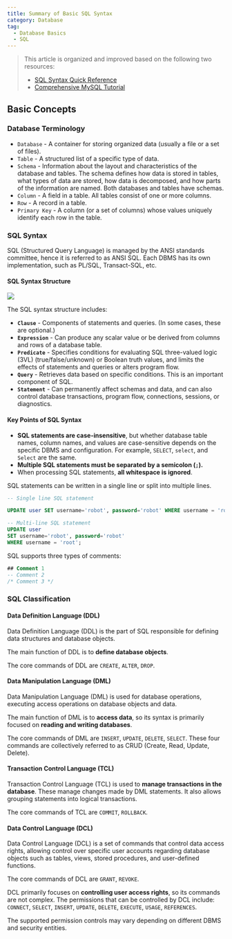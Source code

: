 ```yaml
---
title: Summary of Basic SQL Syntax
category: Database
tag:
  - Database Basics
  - SQL
---
```


> This article is organized and improved based on the following two resources:
>
> - [SQL Syntax Quick Reference](https://juejin.cn/post/6844903790571700231)
> - [Comprehensive MySQL Tutorial](https://www.begtut.com/mysql/mysql-tutorial.html)

## Basic Concepts

### Database Terminology

- `Database` - A container for storing organized data (usually a file or a set of files).
- `Table` - A structured list of a specific type of data.
- `Schema` - Information about the layout and characteristics of the database and tables. The schema defines how data is stored in tables, what types of data are stored, how data is decomposed, and how parts of the information are named. Both databases and tables have schemas.
- `Column` - A field in a table. All tables consist of one or more columns.
- `Row` - A record in a table.
- `Primary Key` - A column (or a set of columns) whose values uniquely identify each row in the table.

### SQL Syntax

SQL (Structured Query Language) is managed by the ANSI standards committee, hence it is referred to as ANSI SQL. Each DBMS has its own implementation, such as PL/SQL, Transact-SQL, etc.

#### SQL Syntax Structure

![](https://oss.javaguide.cn/p3-juejin/cb684d4c75fc430e92aaee226069c7da~tplv-k3u1fbpfcp-zoom-1.png)

The SQL syntax structure includes:

- **`Clause`** - Components of statements and queries. (In some cases, these are optional.)
- **`Expression`** - Can produce any scalar value or be derived from columns and rows of a database table.
- **`Predicate`** - Specifies conditions for evaluating SQL three-valued logic (3VL) (true/false/unknown) or Boolean truth values, and limits the effects of statements and queries or alters program flow.
- **`Query`** - Retrieves data based on specific conditions. This is an important component of SQL.
- **`Statement`** - Can permanently affect schemas and data, and can also control database transactions, program flow, connections, sessions, or diagnostics.

#### Key Points of SQL Syntax

- **SQL statements are case-insensitive**, but whether database table names, column names, and values are case-sensitive depends on the specific DBMS and configuration. For example, `SELECT`, `select`, and `Select` are the same.
- **Multiple SQL statements must be separated by a semicolon (`;`).**
- When processing SQL statements, **all whitespace is ignored**.

SQL statements can be written in a single line or split into multiple lines.

```sql
-- Single line SQL statement

UPDATE user SET username='robot', password='robot' WHERE username = 'root';

-- Multi-line SQL statement
UPDATE user
SET username='robot', password='robot'
WHERE username = 'root';
```

SQL supports three types of comments:

```sql
## Comment 1
-- Comment 2
/* Comment 3 */
```

### SQL Classification

#### Data Definition Language (DDL)

Data Definition Language (DDL) is the part of SQL responsible for defining data structures and database objects.

The main function of DDL is to **define database objects**.

The core commands of DDL are `CREATE`, `ALTER`, `DROP`.

#### Data Manipulation Language (DML)

Data Manipulation Language (DML) is used for database operations, executing access operations on database objects and data.

The main function of DML is to **access data**, so its syntax is primarily focused on **reading and writing databases**.

The core commands of DML are `INSERT`, `UPDATE`, `DELETE`, `SELECT`. These four commands are collectively referred to as CRUD (Create, Read, Update, Delete).

#### Transaction Control Language (TCL)

Transaction Control Language (TCL) is used to **manage transactions in the database**. These manage changes made by DML statements. It also allows grouping statements into logical transactions.

The core commands of TCL are `COMMIT`, `ROLLBACK`.

#### Data Control Language (DCL)

Data Control Language (DCL) is a set of commands that control data access rights, allowing control over specific user accounts regarding database objects such as tables, views, stored procedures, and user-defined functions.

The core commands of DCL are `GRANT`, `REVOKE`.

DCL primarily focuses on **controlling user access rights**, so its commands are not complex. The permissions that can be controlled by DCL include: `CONNECT`, `SELECT`, `INSERT`, `UPDATE`, `DELETE`, `EXECUTE`, `USAGE`, `REFERENCES`.

The supported permission controls may vary depending on different DBMS and security entities.
